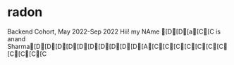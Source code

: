 # radon
Backend Cohort, May 2022-Sep 2022
Hii! my NAme [D[D[a[C[C is anand Sharma[D[D[D[D[D[D[D[D[D[D[A[C[C[C[C[C[C[C[C[C[C[C